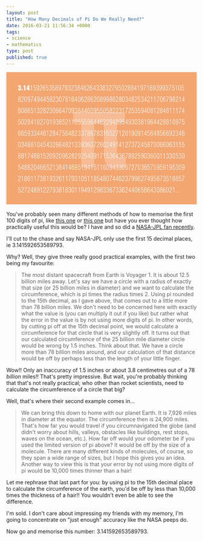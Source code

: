 ```yaml
---
layout: post
title: "How Many Decimals of Pi Do We Really Need?"
date: 2016-03-21 11:56:34 +0000
tags:
- science
- mathematics
type: post
published: true
---
```


<img src="/img/pi_graphic.png" class="center" alt="Pi" width="640" height="350" />

You've probably seen many different methods of how to memorise the first 100 digits of pi, like [this one](https://mentalfloss.com/article/72360/remember-first-100-digits-pi-using-basic-technique) or [this one](https://www.michael-hogg.co.uk/pi.php) but have you ever thought how practically useful this would be?  I have and so did a [NASA-JPL fan recently](https://www.jpl.nasa.gov/edu/news/2016/3/16/how-many-decimals-of-pi-do-we-really-need/).

I'll cut to the chase and say NASA-JPL only use the first 15 decimal places, ie 3.141592653589793.

Why?  Well, they give three really good practical examples, with the first two being my favourite:

> The most distant spacecraft from Earth is Voyager 1. It is about 12.5 billion miles away. Let's say we have a circle with a radius of exactly that size (or 25 billion miles in diameter) and we want to calculate the circumference, which is pi times the radius times 2. Using pi rounded to the 15th decimal, as I gave above, that comes out to a little more than 78 billion miles. We don't need to be concerned here with exactly what the value is (you can multiply it out if you like) but rather what the error in the value is by not using more digits of pi. In other words, by cutting pi off at the 15th decimal point, we would calculate a circumference for that circle that is very slightly off. It turns out that our calculated circumference of the 25 billion mile diameter circle would be wrong by 1.5 inches. Think about that. We have a circle more than 78 billion miles around, and our calculation of that distance would be off by perhaps less than the length of your little finger.

Wow!! Only an inaccuracy of 1.5 inches or about 3.8 centimetres out of a 78 _billion_ miles!! That's pretty impressive.  But wait, you're probably thinking that that's not really practical; who other than rocket scientists, need to calculate the circumference of a circle that big?

Well, that's where their second example comes in...

> We can bring this down to home with our planet Earth. It is 7,926 miles in diameter at the equator. The circumference then is 24,900 miles. That's how far you would travel if you circumnavigated the globe (and didn't worry about hills, valleys, obstacles like buildings, rest stops, waves on the ocean, etc.). How far off would your odometer be if you used the limited version of pi above? It would be off by the size of a molecule. There are many different kinds of molecules, of course, so they span a wide range of sizes, but I hope this gives you an idea. Another way to view this is that your error by not using more digits of pi would be 10,000 times thinner than a hair!

Let me rephrase that last part for you: by using pi to the 15th decimal place to calculate the circumference of the earth, you'd be off by less than 10,000 times the thickness of a hair!! You wouldn't even be able to see the difference.

I'm sold. I don't care about impressing my friends with my memory, I'm going to concentrate on "just enough" accuracy like the NASA peeps do.

Now go and memorise this number: 3.141592653589793.

